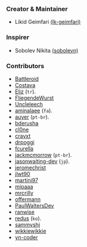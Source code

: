 ### Creator & Maintainer
 - Likid Geimfari [(lk-geimfari)](https://github.com/lk-geimfari)

###  Inspirer
 - Sobolev Nikita [(sobolevn)](https://github.com/sobolevn)


### Contributors
- [Battleroid](https://github.com/Battleroid)
- [Costava](https://github.com/Costava)
- [Eliz](https://github.com/el) (`tr`).
- [FliegendeWurst](https://github.com/FliegendeWurst)
- [Uncleleech](https://github.com/Uncleleech)
- [aminalaee](https://github.com/aminalaee) (`fa`).
- [auyer](https://github.com/auyer) (`pt-br`).
- [bderusha](https://github.com/bderusha)
- [cl0ne](https://github.com/cl0ne)
- [crayxt](https://github.com/crayxt)
- [drpoggi](https://github.com/drpoggi)
- [fcurella](https://github.com/fcurella)
- [jackmcmorrow](https://github.com/jackmcmorrow) (`pt-br`).
- [jasonwaiting-dev](https://github.com/jasonwaiting-dev) (`jp`).
- [jeromechrist](https://github.com/jeromechrist)
- [jlwt90](https://github.com/jlwt90)
- [martini97](https://github.com/martini97)
- [mipaaa](https://github.com/mipaaa)
- [mrcrilly](https://github.com/mrcrilly)
- [offermann](https://github.com/offermann)
- [PaulWaltersDev](https://github.com/PaulWaltersDev)
- [ranwise](https://github.com/ranwise)
- [redus](https://github.com/redus) (`ko`).
- [sammyshj](https://github.com/sammyshj)
- [wikkiewikkie](https://github.com/wikkiewikkie)
- [yn-coder](https://github.com/yn-coder)
